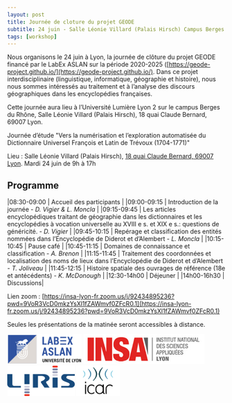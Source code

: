 ```yaml
---
layout: post
title: Journée de cloture du projet GEODE
subtitle: 24 juin - Salle Léonie Villard (Palais Hirsch) Campus Berges du Rhône, Lyon
tags: [workshop]
---
```




Nous organisons le 24 juin à Lyon, la journée de clôture du projet GEODE financé par le LabEx ASLAN sur la période 2020-2025 ([https://geode-project.github.io/](https://geode-project.github.io/). 
Dans ce projet interdisciplinaire (linguistique, informatique, géographie et histoire), nous nous sommes intéressés au traitement et à l’analyse des discours géographiques dans les encyclopédies françaises.

Cette journée aura lieu à l’Université Lumière Lyon 2 sur le campus Berges du Rhône, Salle Léonie Villard (Palais Hirsch), 18 quai Claude Bernard, 69007 Lyon.

Journée d’étude "Vers la numérisation et l’exploration automatisée du Dictionnaire Universel François et Latin de Trévoux (1704-1771)"

Lieu : Salle Léonie Villard (Palais Hirsch), [18 quai Claude Bernard, 69007 Lyon](https://www.openstreetmap.org/node/611630264).
Mardi 24 juin de 9h à 17h

## Programme

|08:30-09:00 | Accueil des participants | 
|09:00-09:15 | Introduction de la journée - *D. Vigier & L. Moncla*  |
|09:15-09:45 | Les articles encyclopédiques traitant de géographie dans les dictionnaires et les encyclopédies à vocation universelle au XVIII e s. et XIX e s.: questions de généricité. - *D. Vigier* |
|09:45-10:15 | Repérage et classification des entités nommées dans l’Encyclopédie de Diderot et d’Alembert - *L. Moncla* |
|10:15-10:45 | Pause café |
|10:45-11:15 | Domaines de connaissance et classification - *A. Brenon* |
|11:15-11:45 | Traitement des coordonnées et localisation des noms de lieux dans l’Encyclopédie de Diderot et d’Alembert - *T. Joliveau* |
|11:45-12:15 | Histoire spatiale des ouvrages de référence (18e et antécédents) - *K. McDonough* |
|12:30-14h00 | Déjeuner |
|14h00-16h30 | Discussions|


Lien zoom : [https://insa-lyon-fr.zoom.us/j/92434895236?pwd=9VoR3VcD0mkzYsXl1fZAWmvf0ZFcR0.1](https://insa-lyon-fr.zoom.us/j/92434895236?pwd=9VoR3VcD0mkzYsXl1fZAWmvf0ZFcR0.1)

Seules les présentations de la matinée seront accessibles à distance.


<img height="70px" src="/assets/img/logos/logo-aslan.png" alt="ASLAN" />
<img height="70px" src="/assets/img/logos/logo-insa.jpg" alt="INSA"/>
<img height="70px" src="/assets/img/logos/logo-liris.png" alt="LIRIS"/>
<img height="70px" src="/assets/img/logos/logo-icar.png" alt="ICAR"/>
